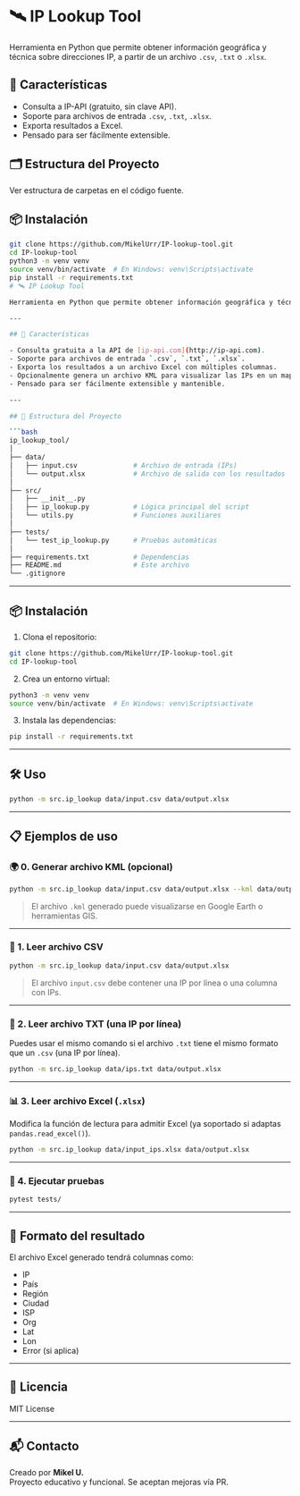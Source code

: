 # 🛰️ IP Lookup Tool

Herramienta en Python que permite obtener información geográfica y técnica sobre direcciones IP, a partir de un archivo `.csv`, `.txt` o `.xlsx`.

## 🚀 Características

- Consulta a IP-API (gratuito, sin clave API).
- Soporte para archivos de entrada `.csv`, `.txt`, `.xlsx`.
- Exporta resultados a Excel.
- Pensado para ser fácilmente extensible.

## 🗂️ Estructura del Proyecto

Ver estructura de carpetas en el código fuente.

## 📦 Instalación

```bash
git clone https://github.com/MikelUrr/IP-lookup-tool.git
cd IP-lookup-tool
python3 -m venv venv
source venv/bin/activate  # En Windows: venv\Scripts\activate
pip install -r requirements.txt
# 🛰️ IP Lookup Tool

Herramienta en Python que permite obtener información geográfica y técnica sobre direcciones IP, a partir de un archivo `.csv`, `.txt` o `.xlsx`.

---

## 🚀 Características

- Consulta gratuita a la API de [ip-api.com](http://ip-api.com).
- Soporte para archivos de entrada `.csv`, `.txt`, `.xlsx`.
- Exporta los resultados a un archivo Excel con múltiples columnas.
- Opcionalmente genera un archivo KML para visualizar las IPs en un mapa.
- Pensado para ser fácilmente extensible y mantenible.

---

## 📂 Estructura del Proyecto

```bash
ip_lookup_tool/
│
├── data/
│   ├── input.csv              # Archivo de entrada (IPs)
│   └── output.xlsx            # Archivo de salida con los resultados
│
├── src/
│   ├── __init__.py
│   ├── ip_lookup.py           # Lógica principal del script
│   └── utils.py               # Funciones auxiliares
│
├── tests/
│   └── test_ip_lookup.py      # Pruebas automáticas
│
├── requirements.txt           # Dependencias
├── README.md                  # Este archivo
└── .gitignore
```

---

## 📦 Instalación

1. Clona el repositorio:

```bash
git clone https://github.com/MikelUrr/IP-lookup-tool.git
cd IP-lookup-tool
```

2. Crea un entorno virtual:

```bash
python3 -m venv venv
source venv/bin/activate  # En Windows: venv\Scripts\activate
```

3. Instala las dependencias:

```bash
pip install -r requirements.txt
```

---

## 🛠️ Uso

```bash
python -m src.ip_lookup data/input.csv data/output.xlsx
```

---

## 📋 Ejemplos de uso

### 🌍 0. Generar archivo KML (opcional)

```bash
python -m src.ip_lookup data/input.csv data/output.xlsx --kml data/output.kml
```

> El archivo `.kml` generado puede visualizarse en Google Earth o herramientas GIS.

---

### 🧾 1. Leer archivo CSV

```bash
python -m src.ip_lookup data/input.csv data/output.xlsx
```

> El archivo `input.csv` debe contener una IP por línea o una columna con IPs.

---

### 📄 2. Leer archivo TXT (una IP por línea)

Puedes usar el mismo comando si el archivo `.txt` tiene el mismo formato que un `.csv` (una IP por línea).

```bash
python -m src.ip_lookup data/ips.txt data/output.xlsx
```

---

### 📊 3. Leer archivo Excel (`.xlsx`)

Modifica la función de lectura para admitir Excel (ya soportado si adaptas `pandas.read_excel()`).

```bash
python -m src.ip_lookup data/input_ips.xlsx data/output.xlsx
```

---

### 🧪 4. Ejecutar pruebas

```bash
pytest tests/
```

---

## 🧾 Formato del resultado

El archivo Excel generado tendrá columnas como:

- IP
- País
- Región
- Ciudad
- ISP
- Org
- Lat
- Lon
- Error (si aplica)

---

## 📝 Licencia

MIT License

---

## 📬 Contacto

Creado por **Mikel U.**  
Proyecto educativo y funcional. Se aceptan mejoras vía PR.